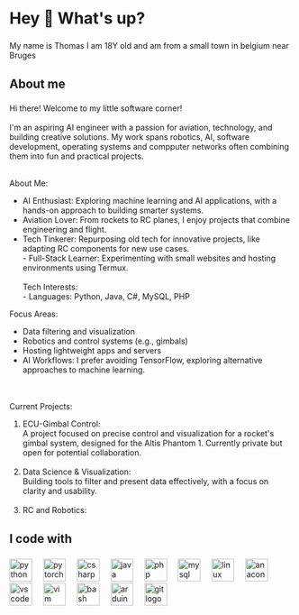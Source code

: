 <h1 align="left">Hey 👋 What's up?</h1>

###

<p align="left">My name is Thomas I am 18Y old and am from a small town in belgium near Bruges</p>

###

<h2 align="left">About me</h2>

###

<p align="left">Hi there! Welcome to my little software corner!<br><br>I'm an aspiring AI engineer with a passion for aviation, technology, and building creative solutions. My work spans robotics, AI, software development, operating systems and compputer networks often combining them into fun and practical projects.<br><br>
  
About Me:<br>
  - AI Enthusiast: Exploring machine learning and AI applications, with a hands-on approach to building smarter systems.<br>
  - Aviation Lover: From rockets to RC planes, I enjoy projects that combine engineering and flight.<br>
  - Tech Tinkerer: Repurposing old tech for innovative projects, like adapting RC components for new use cases.<br>- Full-Stack Learner: Experimenting with small websites and hosting environments using Termux.<br><br>Tech Interests:<br>- Languages: Python, Java, C#, MySQL, PHP<br>
  
Focus Areas:<br>
  - Data filtering and visualization<br>
  - Robotics and control systems (e.g., gimbals)<br>
  - Hosting lightweight apps and servers<br>
  - AI Workflows: I prefer avoiding TensorFlow, exploring alternative approaches to machine learning.

<br><br>Current Projects:<br>
1. ECU-Gimbal Control:<br>
A project focused on precise control and visualization for a rocket's gimbal system, designed for the Altis Phantom 1. Currently private but open for potential collaboration.<br><br>
2. Data Science & Visualization:<br>
Building tools to filter and present data effectively, with a focus on clarity and usability.<br><br>
3. RC and Robotics:<br>
  
###

<h2 align="left">I code with</h2>

###

<div align="left">
  <img src="https://cdn.jsdelivr.net/gh/devicons/devicon/icons/python/python-original.svg" height="40" alt="python logo"  />
  <img width="12" />
  <img src="https://cdn.jsdelivr.net/gh/devicons/devicon/icons/pytorch/pytorch-original.svg" height="40" alt="pytorch logo"  />
  <img width="12" />
  <img src="https://cdn.jsdelivr.net/gh/devicons/devicon/icons/csharp/csharp-original.svg" height="40" alt="csharp logo"  />
  <img width="12" />
  <img src="https://cdn.jsdelivr.net/gh/devicons/devicon/icons/java/java-original.svg" height="40" alt="java logo"  />
  <img width="12" />
  <img src="https://cdn.jsdelivr.net/gh/devicons/devicon/icons/php/php-original.svg" height="40" alt="php logo"  />
  <img width="12" />
  <img src="https://cdn.jsdelivr.net/gh/devicons/devicon/icons/mysql/mysql-original.svg" height="40" alt="mysql logo"  />
  <img width="12" />
  <img src="https://cdn.jsdelivr.net/gh/devicons/devicon/icons/linux/linux-original.svg" height="40" alt="linux logo"  />
  <img width="12" />
  <img src="https://cdn.jsdelivr.net/gh/devicons/devicon/icons/anaconda/anaconda-original.svg" height="40" alt="anaconda logo"  />
  <img width="12" />
  <img src="https://cdn.jsdelivr.net/gh/devicons/devicon/icons/vscode/vscode-original.svg" height="40" alt="vscode logo"  />
  <img width="12" />
  <img src="https://cdn.jsdelivr.net/gh/devicons/devicon/icons/vim/vim-original.svg" height="40" alt="vim logo"  />
  <img width="12" />
  <img src="https://cdn.jsdelivr.net/gh/devicons/devicon/icons/bash/bash-original.svg" height="40" alt="bash logo"  />
  <img width="12" />
  <img src="https://cdn.jsdelivr.net/gh/devicons/devicon/icons/arduino/arduino-original.svg" height="40" alt="arduino logo"  />
  <img width="12" />
  <img src="https://cdn.jsdelivr.net/gh/devicons/devicon/icons/git/git-original.svg" height="40" alt="git logo"  />
</div>

###
